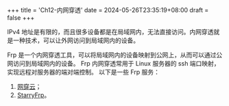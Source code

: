 +++
title = 'Ch12-内网穿透'
date = 2024-05-26T23:35:19+08:00
draft = false
+++

IPv4 地址是有限的，而且很多设备都是在局域网内，无法直接访问。内网穿透就是一种技术，可以让外网访问到局域网内的设备。

Frp 是一个内网穿透工具，可以将局域网内的设备映射到公网上，从而可以通过公网访问到局域网内的设备。
Frp 内网穿透常用于 Linux 服务器的 ssh 端口映射，实现远程对服务器的端对端控制。
以下是一些 Frp 服务：

1. [网穿云][1]；
2. [StarryFrp][2]。

[1]: https://xiaomy.net/
[2]: https://frp.starryfrp.com/
